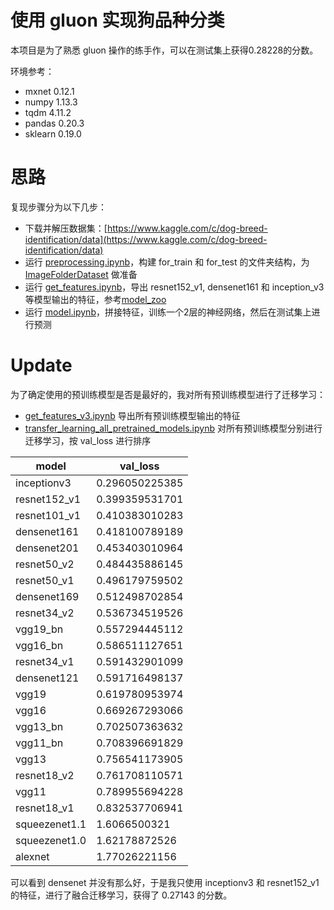 # 使用 gluon 实现狗品种分类

本项目是为了熟悉 gluon 操作的练手作，可以在测试集上获得0.28228的分数。

环境参考：

* mxnet 0.12.1
* numpy 1.13.3
* tqdm 4.11.2
* pandas 0.20.3
* sklearn 0.19.0

# 思路

复现步骤分为以下几步：

* 下载并解压数据集：[https://www.kaggle.com/c/dog-breed-identification/data](https://www.kaggle.com/c/dog-breed-identification/data)
* 运行 [preprocessing.ipynb](preprocessing.ipynb)，构建 for_train 和 for_test 的文件夹结构，为 [ImageFolderDataset](https://mxnet.incubator.apache.org/api/python/gluon/data.html?highlight=imagefolderdataset#mxnet.gluon.data.vision.ImageFolderDataset) 做准备
* 运行 [get_features.ipynb](get_features.ipynb)，导出 resnet152_v1, densenet161 和 inception_v3 等模型输出的特征，参考[model_zoo](https://mxnet.incubator.apache.org/versions/master/api/python/gluon/model_zoo.html)
* 运行 [model.ipynb](model.ipynb)，拼接特征，训练一个2层的神经网络，然后在测试集上进行预测

# Update

为了确定使用的预训练模型是否是最好的，我对所有预训练模型进行了迁移学习：

* [get_features_v3.ipynb](get_features_v3.ipynb) 导出所有预训练模型输出的特征
* [transfer_learning_all_pretrained_models.ipynb](transfer_learning_all_pretrained_models.ipynb) 对所有预训练模型分别进行迁移学习，按 val_loss 进行排序

model | val_loss
----|----
inceptionv3 | 0.296050225385
resnet152_v1 | 0.399359531701
resnet101_v1 | 0.410383010283
densenet161 | 0.418100789189
densenet201 | 0.453403010964
resnet50_v2 | 0.484435886145
resnet50_v1 | 0.496179759502
densenet169 | 0.512498702854
resnet34_v2 | 0.536734519526
vgg19_bn | 0.557294445112
vgg16_bn | 0.586511127651
resnet34_v1 | 0.591432901099
densenet121 | 0.591716498137
vgg19 | 0.619780953974
vgg16 | 0.669267293066
vgg13_bn | 0.702507363632
vgg11_bn | 0.708396691829
vgg13 | 0.756541173905
resnet18_v2 | 0.761708110571
vgg11 | 0.789955694228
resnet18_v1 | 0.832537706941
squeezenet1.1 | 1.6066500321
squeezenet1.0 | 1.62178872526
alexnet | 1.77026221156

可以看到 densenet 并没有那么好，于是我只使用 inceptionv3 和 resnet152_v1 的特征，进行了融合迁移学习，获得了 0.27143 的分数。